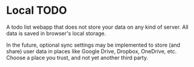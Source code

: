 # Local TODO

A todo list webapp that does not store your data on any kind of server. All data is saved in browser's local storage.

In the future, optional sync settings may be implemented to store (and share) user data in places like
Google Drive, Dropbox, OneDrive, etc. Choose a place you trust, and not yet another third party.
